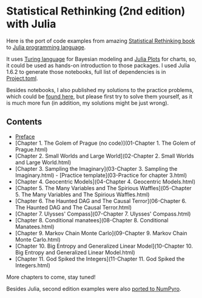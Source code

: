 # Statistical Rethinking (2nd edition) with Julia

Here is the port of code examples from amazing [Statistical Rethinking book](https://xcelab.net/rm/statistical-rethinking/) 
to [Julia programming language](https://julialang.org/).

It uses [Turing language](https://turing.ml/stable/) for Bayesian modeling and [Julia Plots](https://docs.juliaplots.org/latest/) for charts, so, it could be 
used as hands-on introduction to those packages. I used Julia 1.6.2 to generate those notebooks, full list of dependencies is in [Project.toml](https://github.com/Shmuma/rethinking-2ed-julia/blob/main/Project.toml).

Besides notebooks, I also published my solutions to the practice problems, which could be [found here](https://github.com/Shmuma/rethinking-2ed-julia/tree/main/solutions),
but please first try to solve them yourself, as it is much more fun (in addition, my solutions might be just wrong).

## Contents

* [Preface](00-Preface.html)
* [Chapter 1. The Golem of Prague (no code)](01-Chapter 1. The Golem of Prague.html)
* [Chapter 2. Small Worlds and Large World](02-Chapter 2. Small Worlds and Large World.html)
* [Chapter 3. Sampling the Imaginary](03-Chapter 3. Sampling the Imaginary.html) - [Practice template](03-Practice for chapter 3.html)
* [Chapter 4. Geocentric Models](04-Chapter 4. Geocentric Models.html)
* [Chapter 5. The Many Variables and The Spirious Waffles](05-Chapter 5. The Many Variables and The Spirious Waffles.html)
* [Chapter 6. The Haunted DAG and The Causal Terror](06-Chapter 6. The Haunted DAG and The Causal Terror.html)
* [Chapter 7. Ulysses' Compass](07-Chapter 7. Ulysses' Compass.html)
* [Chapter 8. Conditional manatees](08-Chapter 8. Conditional Manatees.html)
* [Chapter 9. Markov Chain Monte Carlo](09-Chapter 9. Markov Chain Monte Carlo.html)
* [Chapter 10. Big Entropy and Generalized Linear Model](10-Chapter 10. Big Entropy and Generalized Linear Model.html)
* [Chapter 11. God Spiked the Integers](11-Chapter 11. God Spiked the Integers.html)

More chapters to come, stay tuned!

Besides Julia, second edition examples were also [ported to NumPyro](https://fehiepsi.github.io/rethinking-numpyro/).
